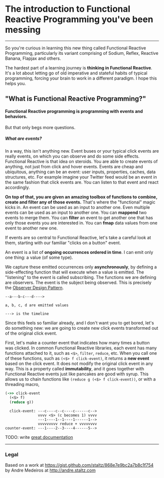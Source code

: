 # The introduction to Functional Reactive Programming you've been messing

---

So you're curious in learning this new thing called Functional Reactive Programming, particularly its variant comprising of Sodium, Reflex, Reactive Banana, Flapjax and others.

The hardest part of a learning journey is **thinking in Functional Reactive**.  It's a lot about letting go of old imperative and stateful habits of typical programming, forcing your brain to work in a different paradigm.  I hope this helps you.

## "What is Functional Reactive Programming?"

#### Functional Reactive programming is programming with events and behaviors.

But that only begs more questions.

##### What are events?

In a way, this isn't anything new.  Event buses or your typical click events are really events, on which you can observe and do some side effects.  Functional Reactive is that idea on steroids.  You are able to create events of anything, not just from click and hover events.  Events are cheap and ubiquitous, anything can be an event: user inputs, properties, caches, data structures, etc.  For example imagine your Twitter feed would be an event in the same fashion that click events are.  You can listen to that event and react accordingly.

**On top of that, you are given an amazing toolbox of functions to combine, create and filter any of those events.**  That's where the "functional" magic kicks in.  An event can be used as an input to another one.  Even multiple events can be used as an input to another one.  You can __mappend__ two events to merge them.  You can __filter__ an event to get another one that has only those events you are interested in.  You can __fmap__ data values from one event to another new one.

If events are so central to Functional Reactive, let's take a careful look at them, starting with our familiar "clicks on a button" event.

<!--TODO add a diagram-->
An event is a list of **ongoing occurrences ordered in time**.  I can emit only one thing: a value (of some type).

We capture these emitted occurrences only **asynchronously**, by defining a side-effecting function that will execute when a value is emitted.  The "listening" to the event is called subscribing.  The functions we are defining are observers.  The event is the subject being observed.  This is precisely the [Observer Design Pattern](https://en.wikipedia.org/wiki/Observer_pattern).

```
--a---b-c---d---->

a, b, c, d are emitted values

---> is the timeline
```

Since this feels so familiar already, and I don't want you to get bored, let's do something new: we are going to create new click events transformed out of the original click event.

First, let's make a counter event that indicates how many times a button was clicked.  In common Functional Reactive libraries, each event has many functions attached to it, such as `<$>`, `filter`, `reduce`, etc.  When you call one of these functions, such as `(<$> f click-event)`, it returns a **new event** based on the click event.  It does not modify the original click event in any way.  This is a property called **immutability**, and it goes together with Functional Reactive events just like pancakes are good with syrup.  This allows us to chain functions like `(reduce g (<$> f click-event))`, or with a threading macro,

```clojure
(->> click-event
  (<$> f)
  (reduce g))
```

```
  click-event: ---c----c--c----c------c-->
               vvvv <$> (c becomes 1) vvvv
               ---1----1--1----1------1-->
               vvvvvvvvv reduce + vvvvvvvv
counter-event: ---1----2--3----4------5-->
```

TODO: write [great documentation](http://jacobian.org/writing/what-to-write/)

---

### Legal
Based on a work at https://gist.github.com/staltz/868e7e9bc2a7b8c1f754 by Andre Medeiros at http://andre.staltz.com
